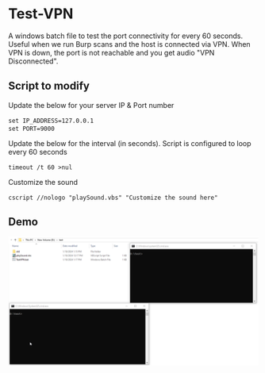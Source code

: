 # Test-VPN
A windows batch file to test the port connectivity for every 60 seconds. Useful when we run Burp scans and the host is connected via VPN. When VPN is down, the port is not reachable and you get audio "VPN Disconnected". 

## Script to modify
Update the below for your server IP & Port number
```
set IP_ADDRESS=127.0.0.1
set PORT=9000
```

Update the below for the interval (in seconds). Script is configured to loop every 60 seconds
```
timeout /t 60 >nul
```

Customize the sound
```
cscript //nologo "playSound.vbs" "Customize the sound here"
```

## Demo
<kbd>![](demo-image.gif)</kbd>
